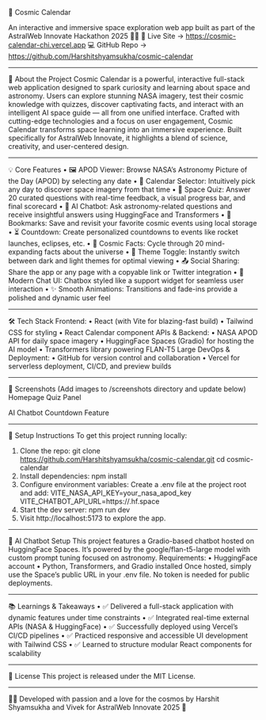 🌠 Cosmic Calendar


An interactive and immersive space exploration web app built as part of the AstralWeb Innovate Hackathon 2025 🚀🌌
🚀 Live Site → https://cosmic-calendar-chi.vercel.app
💻 GitHub Repo → https://github.com/Harshitshyamsukha/cosmic-calendar
________________________________________
🔭 About the Project
Cosmic Calendar is a powerful, interactive full-stack web application designed to spark curiosity and learning about space and astronomy. Users can explore stunning NASA imagery, test their cosmic knowledge with quizzes, discover captivating facts, and interact with an intelligent AI space guide — all from one unified interface.
Crafted with cutting-edge technologies and a focus on user engagement, Cosmic Calendar transforms space learning into an immersive experience. Built specifically for AstralWeb Innovate, it highlights a blend of science, creativity, and user-centered design.
________________________________________
💡 Core Features
•	🖼 APOD Viewer: Browse NASA’s Astronomy Picture of the Day (APOD) by selecting any date
•	📅 Calendar Selector: Intuitively pick any day to discover space imagery from that time
•	🧠 Space Quiz: Answer 20 curated questions with real-time feedback, a visual progress bar, and final scorecard
•	🤖 AI Chatbot: Ask astronomy-related questions and receive insightful answers using HuggingFace and Transformers
•	🔖 Bookmarks: Save and revisit your favorite cosmic events using local storage
•	⏳ Countdown: Create personalized countdowns to events like rocket launches, eclipses, etc.
•	🌌 Cosmic Facts: Cycle through 20 mind-expanding facts about the universe
•	🎨 Theme Toggle: Instantly switch between dark and light themes for optimal viewing
•	📤 Social Sharing: Share the app or any page with a copyable link or Twitter integration
•	💬 Modern Chat UI: Chatbox styled like a support widget for seamless user interaction
•	✨ Smooth Animations: Transitions and fade-ins provide a polished and dynamic user feel
________________________________________
🛠️ Tech Stack
Frontend:
•	React (with Vite for blazing-fast build)
•	Tailwind CSS for styling
•	React Calendar component
APIs & Backend:
•	NASA APOD API for daily space imagery
•	HuggingFace Spaces (Gradio) for hosting the AI model
•	Transformers library powering FLAN-T5 Large
DevOps & Deployment:
•	GitHub for version control and collaboration
•	Vercel for serverless deployment, CI/CD, and preview builds
________________________________________
📸 Screenshots
(Add images to /screenshots directory and update below)
Homepage	Quiz Panel
	

AI Chatbot	Countdown Feature
	
________________________________________
🚀 Setup Instructions
To get this project running locally:
1.	Clone the repo:
git clone https://github.com/Harshitshyamsukha/cosmic-calendar.git
cd cosmic-calendar
2.	Install dependencies:
npm install
3.	Configure environment variables:
Create a .env file at the project root and add:
VITE_NASA_API_KEY=your_nasa_apod_key
VITE_CHATBOT_API_URL=https://<your-huggingface-username>.hf.space
4.	Start the dev server:
npm run dev
5.	Visit http://localhost:5173 to explore the app.
________________________________________
🧠 AI Chatbot Setup
This project features a Gradio-based chatbot hosted on HuggingFace Spaces. It’s powered by the google/flan-t5-large model with custom prompt tuning focused on astronomy.
Requirements:
•	HuggingFace account
•	Python, Transformers, and Gradio installed
Once hosted, simply use the Space’s public URL in your .env file. No token is needed for public deployments.
________________________________________
📚 Learnings & Takeaways
•	✅ Delivered a full-stack application with dynamic features under time constraints
•	✅ Integrated real-time external APIs (NASA & HuggingFace)
•	✅ Successfully deployed using Vercel’s CI/CD pipelines
•	✅ Practiced responsive and accessible UI development with Tailwind CSS
•	✅ Learned to structure modular React components for scalability
________________________________________
📄 License
This project is released under the MIT License.
________________________________________
👨‍🚀 Developed with passion and a love for the cosmos by Harshit Shyamsukha and Vivek for AstralWeb Innovate 2025 🌌
